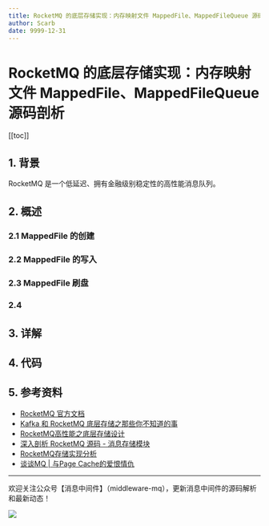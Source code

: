 ```yaml
---
title: RocketMQ 的底层存储实现：内存映射文件 MappedFile、MappedFileQueue 源码剖析
author: Scarb
date: 9999-12-31
---
```


# RocketMQ 的底层存储实现：内存映射文件 MappedFile、MappedFileQueue 源码剖析

[[toc]]

## 1. 背景

RocketMQ 是一个低延迟、拥有金融级别稳定性的高性能消息队列。

## 2. 概述

### 2.1 MappedFile 的创建

### 2.2 MappedFile 的写入

### 2.3 MappedFile 刷盘

### 2.4 

### 

## 3. 详解

## 4. 代码

## 5. 参考资料

* [RocketMQ 官方文档](https://github.com/apache/rocketmq/blob/master/docs/cn/design.md)
* [Kafka 和 RocketMQ 底层存储之那些你不知道的事](https://xie.infoq.cn/article/24b51de341d66de6d1e737d65)
* [RocketMQ高性能之底层存储设计](https://mp.weixin.qq.com/s/yd1oQefnvrG1LLIoes8QAg)
* [深入剖析 RocketMQ 源码 - 消息存储模块](https://www.cnblogs.com/vivotech/p/15527500.html)
* [RocketMQ存储实现分析](http://www.daleizhou.tech/posts/rocketmq-store-commitlog.html)
* [谈谈MQ | 与Page Cache的爱恨情仇](https://zhangjunjia.github.io/2020/10/09/mq-page-cache/)


---

欢迎关注公众号【消息中间件】（middleware-mq），更新消息中间件的源码解析和最新动态！

![](https://scarb-images.oss-cn-hangzhou.aliyuncs.com/img/202205170102971.jpg)

